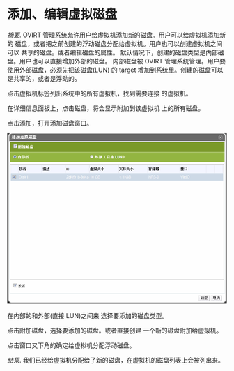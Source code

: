 # 添加、编辑虚拟磁盘

*摘要*.
OVIRT 管理系统允许用户给虚拟机添加新的磁盘。用户可以给虚拟机添加新的
磁盘，或者把之前创建的浮动磁盘分配给虚拟机。用户也可以创建虚拟机之间可以
共享的磁盘。或者编辑磁盘的属性。
默认情况下，创建的磁盘类型是内部磁盘。用户也可以直接增加外部的磁盘。
内部磁盘被 OVIRT 管理系统管理。用户要使用外部磁盘，必须先把该磁盘(LUN)
的 target 增加到系统里。创建的磁盘可以是共享的，或者是浮动的。

点击虚拟机标签列出系统中的所有虚拟机，找到需要连接 的虚拟机。

在详细信息面板上，点击磁盘，将会显示附加到该虚拟机 上的所有磁盘。

点击添加，打开添加磁盘窗口。

![给虚拟机添加磁盘](../images/vm-add-disk.png)

在内部的和外部(直接 LUN)之间来 选择要添加的磁盘类型。

点击附加磁盘，选择要添加的磁盘。或者直接创建 一个新的磁盘附加给虚拟机。

点击窗口又下角的确定给虚拟机分配浮动磁盘。

*结果*.
我们已经给虚拟机分配给了新的磁盘，在虚拟机的磁盘列表上会被列出来。
